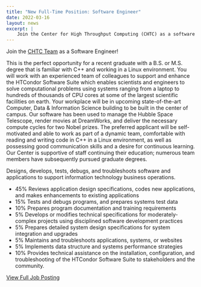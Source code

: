 ```yaml
---
title: "New Full-Time Position: Software Engineer"
date: 2022-03-16
layout: news
excerpt: |
    Join the Center for High Throughput Computing (CHTC) as a software engineer implementing the next generation of large-scale distributed computing actively used by many of the largest science projects in the world!
---
```


Join the [CHTC Team](https://chtc.cs.wisc.edu/people.html) as a Software Engineer!

This is the perfect opportunity for a recent graduate with a B.S. or M.S. degree that is familiar with C++ and working in a Linux environment. You will work with an experienced team of colleagues to support and enhance the HTCondor Software Suite which enables scientists and engineers to solve computational problems using systems ranging from a laptop to hundreds of thousands of CPU cores at some of the largest scientific facilities on earth. Your workplace will be in upcoming state-of-the-art Computer, Data & Information Science building to be built in the center of campus. Our software has been used to manage the Hubble Space Telescope, render movies at DreamWorks, and deliver the necessary compute cycles for two Nobel prizes. The preferred applicant will be self-motivated and able to work as part of a dynamic team, comfortable with reading and writing code in C++ in a Linux environment, as well as possessing good communication skills and a desire for continuous learning. Our Center is supportive of staff continuing their education; numerous team members have subsequently pursued graduate degrees.

Designs, develops, tests, debugs, and troubleshoots software and applications to support information technology business operations.

<ul>
<li>45% Reviews application design specifications, codes new applications, and makes enhancements to existing applications</li>
<li>15% Tests and debugs programs, and prepares systems test data</li>
<li>10% Prepares program documentation and training requirements</li>
<li>5% Develops or modifies technical specifications for moderately-complex projects using disciplined software development practices</li>
<li>5% Prepares detailed system design specifications for system integration and upgrades</li>
<li>5% Maintains and troubleshoots applications, systems, or websites</li>
<li>5% Implements data structure and systems performance strategies</li>
<li>10% Provides technical assistance on the installation, configuration, and troubleshooting of the HTCondor Software Suite to stakeholders and the community.</li>
</ul>

<a class="btn btn-primary mt-3" href="https://jobs.hr.wisc.edu/en-us/job/512630/software-engineer">
    View Full Job Posting
</a>
